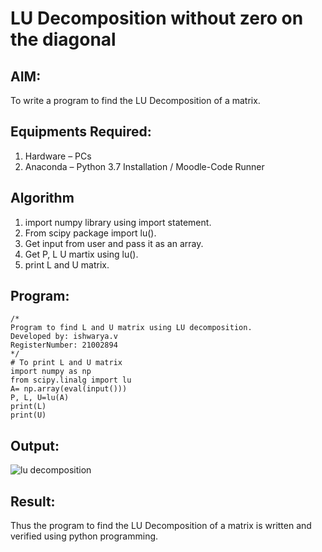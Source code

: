 # LU Decomposition without zero on the diagonal

## AIM:
To write a program to find the LU Decomposition of a matrix.

## Equipments Required:
1. Hardware – PCs
2. Anaconda – Python 3.7 Installation / Moodle-Code Runner

## Algorithm
1. import numpy library using import statement. 
2. From scipy package import lu().
3. Get input from user and pass it as an array.
4. Get P, L U martix using lu().
5. print L and U matrix. 

## Program:
```
/*
Program to find L and U matrix using LU decomposition.
Developed by: ishwarya.v
RegisterNumber: 21002894
*/  
# To print L and U matrix
import numpy as np
from scipy.linalg import lu
A= np.array(eval(input()))
P, L, U=lu(A)
print(L)
print(U)
```
## Output:
![lu decomposition](lu.png)


## Result:
Thus the program to find the LU Decomposition of a matrix is written and verified using python programming.

